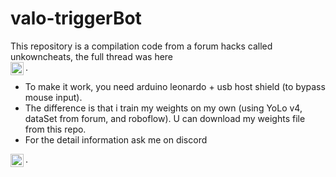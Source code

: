 # valo-triggerBot  
This repository is a compilation code from a forum hacks called unkowncheats, the full thread was here   
<a href="https://www.unknowncheats.me/forum/valorant/469268-yolo-aim-augmentation-v2-0-a.html">
  <img align="left" alt="Unknowncheats" width="21px" src="https://camo.githubusercontent.com/8b52e302122a31c683c4a9cf8e71d29cc8aba3ebb6a5ac7ae7818b5b14ba1c15/68747470733a2f2f6564656e742e6769746875622e696f2f537570657254696e7949636f6e732f696d616765732f7376672f676f6f676c652e737667" />
</a>.  
- To make it work, you need arduino leonardo + usb host shield (to bypass mouse input).
- The difference is that i train my weights on my own (using YoLo v4, dataSet from forum, and roboflow). U can download my weights file from this repo.
- For the  detail information ask me on discord  

<a href="https://www.discordapp.com/users/518061192229552130">
  <img align="left" alt="Unknowncheats" width="21px" src="https://camo.githubusercontent.com/79fcdc7c43f1a1d7c175827976ffee8177814a016fb1b9578ff70f1aef759578/68747470733a2f2f6564656e742e6769746875622e696f2f537570657254696e7949636f6e732f696d616765732f7376672f646973636f72642e737667" />
</a>. 
